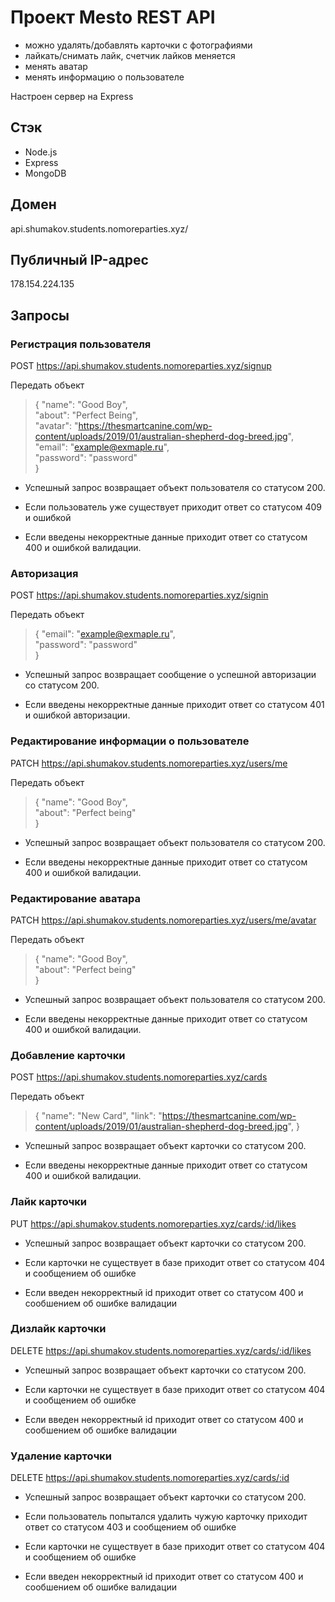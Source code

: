 # Проект Mesto REST API
 * можно удалять/добавлять карточки с фотографиями
 * лайкать/снимать лайк, счетчик лайков меняется
 * менять аватар
 * менять информацию о пользователе
 
Настроен сервер на Express
  
## Cтэк
* Node.js
* Express
* MongoDB

## Домен
api.shumakov.students.nomoreparties.xyz/

## Публичный IP-адрес
178.154.224.135

## Запросы

### Регистрация пользователя

POST https://api.shumakov.students.nomoreparties.xyz/signup

Передать объект

>{
  "name": "Good Boy",<br/>
  "about": "Perfect Being",<br/>
  "avatar": "https://thesmartcanine.com/wp-content/uploads/2019/01/australian-shepherd-dog-breed.jpg", <br/>
   "email": "example@exmaple.ru",<br/>
   "password": "password"<br/>
}

* Успешный запрос возвращает объект пользователя со статусом 200.

* Если пользователь уже существует приходит ответ со статусом 409 и ошибкой

* Если введены некорректные данные приходит ответ со статусом 400 и ошибкой валидации.

### Авторизация

POST https://api.shumakov.students.nomoreparties.xyz/signin

Передать объект

>{
   "email": "example@exmaple.ru",<br/>
   "password": "password"<br/>
}

* Успешный запрос возвращает сообщение о успешной авторизации со статусом 200.

* Если введены некорректные данные приходит ответ со статусом 401 и ошибкой авторизации.


### Редактирование информации о пользователе

PATCH https://api.shumakov.students.nomoreparties.xyz/users/me

Передать объект

>{
   "name": "Good Boy",<br/>
   "about": "Perfect being"<br/>
}

* Успешный запрос возвращает объект пользователя со статусом 200.

* Если введены некорректные данные приходит ответ со статусом 400 и ошибкой валидации.

### Редактирование аватара

PATCH https://api.shumakov.students.nomoreparties.xyz/users/me/avatar

Передать объект

>{
   "name": "Good Boy",<br/>
   "about": "Perfect being"<br/>
}

* Успешный запрос возвращает объект пользователя со статусом 200.

* Если введены некорректные данные приходит ответ со статусом 400 и ошибкой валидации.

### Добавление карточки

POST https://api.shumakov.students.nomoreparties.xyz/cards

Передать объект

>{
   "name": "New Card",
   "link": "https://thesmartcanine.com/wp-content/uploads/2019/01/australian-shepherd-dog-breed.jpg",
}

* Успешный запрос возвращает объект карточки со статусом 200.

* Если введены некорректные данные приходит ответ со статусом 400 и ошибкой валидации.

### Лайк карточки

PUT https://api.shumakov.students.nomoreparties.xyz/cards/:id/likes

* Успешный запрос возвращает объект карточки со статусом 200.

* Если карточки не существует в базе приходит ответ со статусом 404 и сообщением об ошибке
 
* Если введен некорректный id приходит ответ со статусом 400 и сообшением об ошибке валидации

### Дизлайк карточки

DELETE https://api.shumakov.students.nomoreparties.xyz/cards/:id/likes

* Успешный запрос возвращает объект карточки со статусом 200.

* Если карточки не существует в базе приходит ответ со статусом 404 и сообщением об ошибке
 
* Если введен некорректный id приходит ответ со статусом 400 и сообшением об ошибке валидации


### Удаление карточки

DELETE https://api.shumakov.students.nomoreparties.xyz/cards/:id

* Успешный запрос возвращает объект карточки со статусом 200.

* Если пользователь попытался удалить чужую карточку приходит ответ со статусом 403 и сообщением об ошибке

* Если карточки не существует в базе приходит ответ со статусом 404 и сообщением об ошибке
 
* Если введен некорректный id приходит ответ со статусом 400 и сообшением об ошибке валидации




